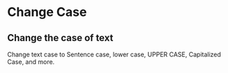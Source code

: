 # Change Case
## Change the case of text

Change text case to Sentence case, lower case, UPPER CASE, Capitalized Case, and more.
